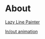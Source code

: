 # About

[Lazy Line Painter](https://gmastrbit.github.io/lazyline/index.html)

[In/out animation](https://gmastrbit.github.io/animation/index.html)